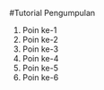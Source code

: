 #Tutorial Pengumpulan

1. Poin ke-1
2. Poin ke-2
3. Poin ke-3
4. Poin ke-4
5. Poin ke-5
6. Poin ke-6

